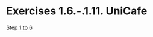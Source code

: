# Exercises 1.6.-.1.11. UniCafe

[Step 1 to 6](https://fullstackopen.com/en/part1/a_more_complex_state_debugging_react_apps#exercises-1-6-1-14)

